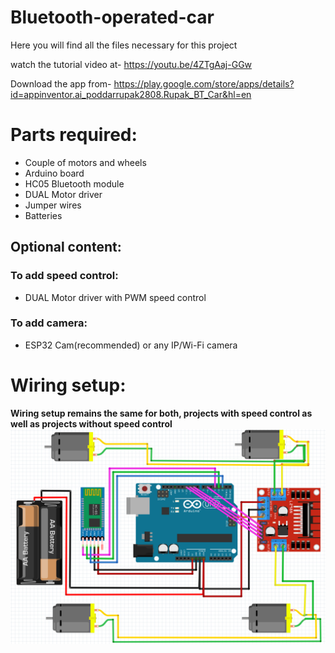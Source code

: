 # Bluetooth-operated-car
Here you will find all the files necessary for this project

watch the tutorial video at-
https://youtu.be/4ZTgAaj-GGw

Download the app from-
https://play.google.com/store/apps/details?id=appinventor.ai_poddarrupak2808.Rupak_BT_Car&hl=en

# Parts required:
- Couple of motors and wheels
- Arduino board
- HC05 Bluetooth module
- DUAL Motor driver
- Jumper wires
- Batteries

## Optional content:
### To add speed control:
- DUAL Motor driver with PWM speed control
### To add camera:
- ESP32 Cam(recommended) or any IP/Wi-Fi camera

# Wiring setup:
**Wiring setup remains the same for both, projects with speed control as well as projects without speed control**
![wiring_setup](https://github.com/Rupakpoddar/Bluetooth-operated-car/blob/master/Wiring%20setup.png)
